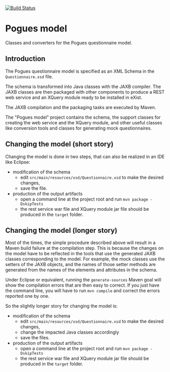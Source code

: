 [![Build Status](https://travis-ci.org/InseeFr/Pogues-Model.svg?branch=master)](https://travis-ci.org/InseeFr/Pogues-Model)

# Pogues model

Classes and converters for the Pogues questionnaire model.

## Introduction

The Pogues questionnaire model is specified as an XML Schema in the `Questionnaire.xsd` file.

The schema is transformed into Java classes with the JAXB compiler. The JAXB classes are then packaged with other components to produce a REST web service and an XQuery module ready to be installed in eXist.

The JAXB compilation and the packaging tasks are executed by Maven.

The "Pogues model" project contains the schema, the support classes for creating the web service and the XQuery module, and other useful classes like conversion tools and classes for generating mock questionnaires.

## Changing the model (short story)

Changing the model is done in two steps, that can also be realized in an IDE like Eclipse:
* modification of the schema
  * edit `src/main/resources/xsd/Questionnaire.xsd` to make the desired changes,
  * save the file.
* production of the output artifacts
  * open a command line at the project root and run `mvn package -DskipTests`
  * the rest service war file and XQuery module jar file should be produced in the `target` folder.

## Changing the model (longer story)

Most of the times, the simple procedure described above will result in a Maven build failure at the compilation step. This is because the changes on the model have to be reflected in the tools that use the generated JAXB classes corresponding to the model. For example, the mock classes use the setters of the JAXB objects, and the names of those setter methods are generated from the names of the elements and attributes in the schema.

Under Eclipse or equivalent, running the `generate-sources` Maven goal will show the compilation errors that are then easy to correct. If you just have the command line, you will have to run `mvn compile` and correct the errors reported one by one.

So the slightly longer story for changing the model is:

* modification of the schema
  * edit `src/main/resources/xsd/Questionnaire.xsd` to make the desired changes,
  * change the impacted Java classes accordingly
  * save the files.
* production of the output artifacts
  * open a command line at the project root and run `mvn package -DskipTests`
  * the rest service war file and XQuery module jar file should be produced in the `target` folder.
